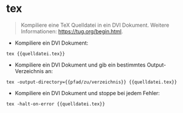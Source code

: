 # tex

> Kompiliere eine TeX Quelldatei in ein DVI Dokument.
> Weitere Informationen: <https://tug.org/begin.html>.

- Kompiliere ein DVI Dokument:

`tex {{quelldatei.tex}}`

- Kompiliere ein DVI Dokument und gib ein bestimmtes Output-Verzeichnis an:

`tex -output-directory={{pfad/zu/verzeichnis}} {{quelldatei.tex}}`

- Kompiliere ein DVI Dokument und stoppe bei jedem Fehler:

`tex -halt-on-error {{quelldatei.tex}}`
